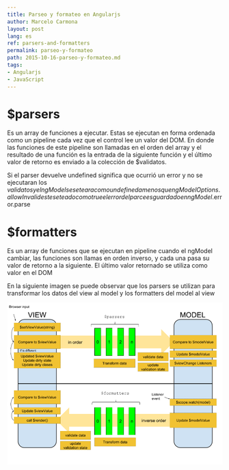 ```yaml
---
title: Parseo y formateo en Angularjs
author: Marcelo Carmona
layout: post
lang: es
ref: parsers-and-formatters
permalink: parseo-y-formateo
path: 2015-10-16-parseo-y-formateo.md
tags:
- Angularjs
- JavaScript
---
```


# $parsers
Es un array de funciones a ejecutar. Estas se ejecutan en forma ordenada como un pipeline cada vez que el control lee un valor del DOM. En donde las funciones de este pipeline son llamadas en el orden del array y el resultado de una función es la entrada de la siguiente función y el último valor de retorno es enviado a la colección de $validatos.

Si el parser devuelve undefined significa que ocurrió un error y no se ejecutaran los $validatos y el ngModel se seteara como undefined a menos que ngModelOptions.allowInvalid este seteado como true el error del parce es guardado en ngModel.$error.parse

# $formatters
Es un array de funciones que se ejecutan en pipeline cuando el ngModel cambiar, las funciones son llamas en orden inverso, y cada una pasa su valor de retorno a la siguiente. El último valor retornado se utiliza como valor en el DOM

En la siguiente imagen se puede observar que los parsers se utilizan para transformar los datos del view al model y los formatters del model al view 

<img src="/img/posts/ng-model-flow.png">

